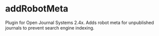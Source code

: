 # addRobotMeta
Plugin for Open Journal Systems 2.4x. Adds robot meta for unpublished journals to prevent search engine indexing.
